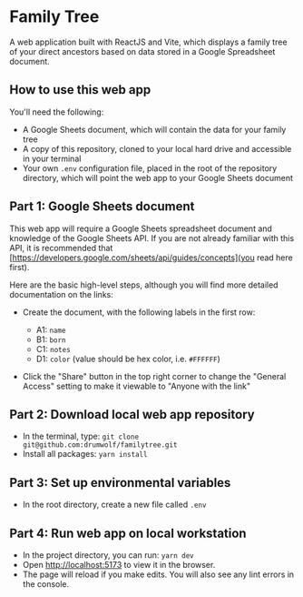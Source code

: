 # Family Tree

A web application built with ReactJS and Vite, which displays a family tree of your direct ancestors based on data stored in a Google Spreadsheet document.

## How to use this web app

You'll need the following:
- A Google Sheets document, which will contain the data for your family tree
- A copy of this repository, cloned to your local hard drive and accessible in your terminal
- Your own `.env` configuration file, placed in the root of the repository directory, which will point the web app to your Google Sheets document

## Part 1: Google Sheets document

This web app will require a Google Sheets spreadsheet document and knowledge of the Google Sheets API.  If you are not already familiar with this API,
it is recommended that [https://developers.google.com/sheets/api/guides/concepts](you read here first).  

Here are the basic high-level steps, although you will find more detailed documentation on the links:

- Create the document, with the following labels in the first row:
  - A1: `name`
  - B1: `born`
  - C1: `notes`
  - D1: `color` (value should be hex color, i.e. `#FFFFFF`)
    
- Click the "Share" button in the top right corner to change the "General Access" setting to make it viewable to "Anyone with the link"

## Part 2: Download local web app repository

- In the terminal, type: `git clone git@github.com:drumwolf/familytree.git`
- Install all packages:  `yarn install`

## Part 3: Set up environmental variables

- In the root directory, create a new file called `.env`

## Part 4: Run web app on local workstation

- In the project directory, you can run: `yarn dev`
- Open [http://localhost:5173](http://localhost:5173) to view it in the browser.
- The page will reload if you make edits.  You will also see any lint errors in the console.
